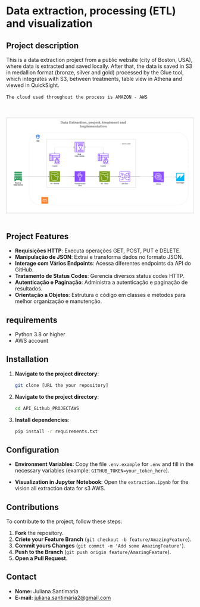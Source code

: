 # Data extraction, processing (ETL) and visualization

## Project description
This is a data extraction project from a public website (city of Boston, USA), where data is extracted and saved locally. After that, the data is saved in S3 in medallion format (bronze, silver and gold) processed by the Glue tool, which integrates with S3, between treatments, table view in Athena and viewed in QuickSight.

`The cloud used throughout the process is AMAZON - AWS`

<br/>
 <br/>
 <div style="text-align: center;">
  <picture>
    <img width="1000px" src="https://github.com/julianasantimaria/ProjectDataAWS/blob/HTML/Data%20Extraction%2C%20project%2C%20treatment%20and%20Implementation.png">
  </picture>
</div>

 <br/>

## Project Features
- **Requisições HTTP**: Executa operações GET, POST, PUT e DELETE.
- **Manipulação de JSON**: Extrai e transforma dados no formato JSON.
- **Interage com Vários Endpoints**: Acessa diferentes endpoints da API do GitHub.
- **Tratamento de Status Codes**: Gerencia diversos status codes HTTP.
- **Autenticação e Paginação**: Administra a autenticação e paginação de resultados.
- **Orientação a Objetos**: Estrutura o código em classes e métodos para melhor organização e manutenção.

## requirements
- Python 3.8 or higher
- AWS account


## Installation
1. **Navigate to the project directory**:
    ```bash
    git clone [URL the your repository]
    ```
2. **Navigate to the project directory**:
    ```bash
    cd API_Github_PROJECTAWS
    ```
3. **Install dependencies**:
    ```bash
    pip install -r requirements.txt
    ```

## Configuration
- **Environment Variables**: Copy the file `.env.example` for `.env` and fill in the necessary variables (example: `GITHUB_TOKEN=your_token_here`).

- **Visualization in Jupyter Notebook**:
    Open the `extraction.ipynb` for the vision all extraction data for s3 AWS.

## Contributions
To contribute to the project, follow these steps:
1. **Fork** the repository.
2. **Criete your Feature Branch** (`git checkout -b feature/AmazingFeature`).
3. **Commit yours Changes** (`git commit -m 'Add some AmazingFeature'`).
4. **Push to the Branch** (`git push origin feature/AmazingFeature`).
5. **Open a Pull Request**.

## Contact
- **Nome:** Juliana Santimaria
- **E-mail:** juliana.santimaria2@gmail.com



